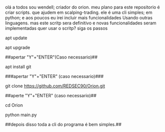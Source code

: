 olá a todos sou wendell; criador do orion.
meu plano para este repositorio é criar scripts.
que ajudem em scalping-trading.
ele é uma cli simples; em python;
e aos poucos eu irei incluir mais funcionalidades
Usando outras linguagens. mas este scritp
sera definitivo e novas funcionalidades seram implementadas
quer usar o scritp?
siga os passos 

apt update

apt upgrade

##apertar "Y"+"ENTER"(Caso necessario)##

apt install git

###apertar "Y"+"ENTER" (caso necessario)###

git clone https://github.com/REDSEC90/Orion.git

##aperte "Y"+"ENTER" (caso necessario)##

cd Orion

python main.py

##depois disso toda a cli do programa é bem simples.##
